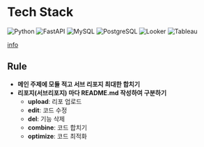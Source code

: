 # Tech Stack

![Python](https://img.shields.io/badge/-Python-3776AB?style=flat-square&logo=python&logoColor=white)
![FastAPI](https://img.shields.io/badge/-FastAPI-009688?style=flat-square&logo=fastapi&logoColor=white)
![MySQL](https://img.shields.io/badge/-MySQL-4479A1?style=flat-square&logo=mysql&logoColor=white)
![PostgreSQL](https://img.shields.io/badge/-PostgreSQL-336791?style=flat-square&logo=postgresql&logoColor=white)
![Looker](https://img.shields.io/badge/-Looker-4285F4?style=flat-square&logo=looker&logoColor=white)
![Tableau](https://img.shields.io/badge/-Tableau-E97627?style=flat-square&logo=tableau&logoColor=white)

[info](https://pozuhtuhv.github.io/about)

## Rule

- **메인 주제에 모듈 적고 서브 리포지 최대한 합치기**
- **리포지(서브리포지) 마다 README.md 작성하여 구분하기**
  - **upload**: 리포 업로드
  - **edit**: 코드 수정
  - **del**: 기능 삭제
  - **combine**: 코드 합치기
  - **optimize**: 코드 최적화


<!--
**pozuhtuhv/pozuhtuhv** is a ✨ _special_ ✨ repository because its `README.md` (this file) appears on your GitHub profile.

Here are some ideas to get you started:

- 🔭 I’m currently working on ...
- 🌱 I’m currently learning ...
- 👯 I’m looking to collaborate on ...
- 🤔 I’m looking for help with ...
- 💬 Ask me about ...
- 📫 How to reach me: ...
- 😄 Pronouns: ...
- ⚡ Fun fact: ...
-->
